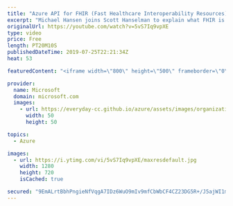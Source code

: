 ```yaml
---
title: "Azure API for FHIR (Fast Healthcare Interoperability Resources) | Azure Friday"
excerpt: "Michael Hansen joins Scott Hanselman to explain what FHIR is and how to get started with FHIR on Azure. Fast Healthcare Interoperability Resources (or, FHIR) is a new standard for representing and exchanging healthcare data. Developed by the HL7 community to address problems with interoperability, pieces"
originalUrl: https://youtube.com/watch?v=5vS7Iq9vpXE
type: video
price: Free
length: PT20M10S
publishedDateTime: 2019-07-25T22:21:34Z
heat: 53

featuredContent: "<iframe width=\"800\" height=\"500\" frameborder=\"0\" src=\"https://www.youtube.com/embed/5vS7Iq9vpXE\" allow=\"accelerometer; autoplay; encrypted-media; gyroscope; picture-in-picture\" allowfullscreen></iframe>"

provider:
  name: Microsoft
  domain: microsoft.com
  images:
    - url: https://everyday-cc.github.io/azure/assets/images/organizations/microsoft.com-50x50.jpg
      width: 50
      height: 50

topics:
  - Azure

images:
  - url: https://i.ytimg.com/vi/5vS7Iq9vpXE/maxresdefault.jpg
    width: 1280
    height: 720
    isCached: true

secured: "9EmALrtBbhPngieNfVqgA7IDz6WuO9mIv9mfCbWbCF4CZ23DG5R+/J5ajWI1mXU3exa4ysf1yZSk1PpXZ8HI4zcN1VGXGaGx49H2+CuBpkUcscoGFYBruggDK30Q/OhC/w4XiWAKN5qn3ezgMEH6rYipW6xsJ3LF57eZikQJYUUkU9QuVZkoUE02DlhUu56wauhcUaIKOF1geR06rAtn3uzojCRkU03qyhIRVt57pG2aEFsJZIzZyjTpj7A1BOZV2o08egW513/m2AOip23fJ+1As+Xz/ckl3eTTbGUaWWPbUpRUlFrRlrmOjlmZbVdKYLNwSCoencbGWRxYiwnxrDlDzgJ4QImqvZVagG5KZdAerQMQ4gAv9zrPUcY9gSXIGgLCulMfImnjjMxkha27IuMBgVq7R/bPDq8tSEbM76E=;SDjRZT9pxjlfHr2LBjKaQQ=="
---
```


